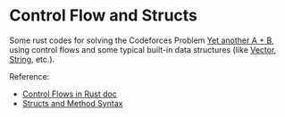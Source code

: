 # Control Flow and Structs

Some rust codes for solving the Codeforces Problem [Yet another A + B](http://codeforces.com/gym/100735/problem/I), using control flows and some typical built-in data structures (like [Vector](https://doc.rust-lang.org/book/ch08-01-vectors.html), [String](https://doc.rust-lang.org/book/ch08-02-strings.html), etc.).

Reference:
- [Control Flows in Rust doc](https://doc.rust-lang.org/book/ch03-05-control-flow.html)
- [Structs and Method Syntax](https://doc.rust-lang.org/book/ch05-00-structs.html)
